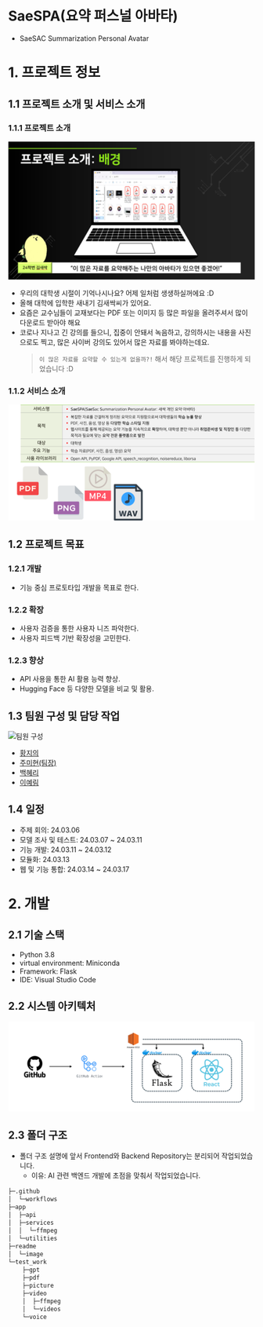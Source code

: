 # SaeSPA(요약 퍼스널 아바타)

- SaeSAC Summarization Personal Avatar

# 1. 프로젝트 정보

## 1.1 프로젝트 소개 및 서비스 소개

### 1.1.1 프로젝트 소개

![프로젝트 소개/배경](./readme/image/project.png)

- 우리의 대학생 시절이 기억나시나요? 어제 일처럼 생생하실꺼에요 :D
- 올해 대학에 입학한 새내기 김새싹씨가 있어요.
- 요즘은 교수님들이 교재보다는 PDF 또는 이미지 등 많은 파일을 올려주셔서 많이 다운로드 받아야 해요
- 코로나 지나고 긴 강의를 들으니, 집중이 안돼서 녹음하고, 강의하시는 내용을 사진으로도 찍고, 많은 사이버 강의도 있어서 많은 자료를 봐야하는데요.
  > `이 많은 자료를 요약할 수 있는게 없을까?!` 해서 해당 프로젝트를 진행하게 되었습니다 :D

### 1.1.2 서비스 소개

![서비스 소개](./readme/image/service.png)

## 1.2 프로젝트 목표

### 1.2.1 개발

- 기능 중심 프로토타입 개발을 목표로 한다.

### 1.2.2 확장

- 사용자 검증을 통한 사용자 니즈 파악한다.
- 사용자 피드백 기반 확장성을 고민한다.

### 1.2.3 향상

- API 사용을 통한 AI 활용 능력 향상.
- Hugging Face 등 다양한 모델을 비교 및 활용.

## 1.3 팀원 구성 및 담당 작업

![팀원 구성](./readme/image/team_member.png)

- [황지의](https://github.com/jieui)
- [주미현(팀장)](https://github.com/jjoy-joooo)
- [백혜리](https://github.com/hundredTweety)
- [이예림](https://github.com/ppyeohaejangguk)

## 1.4 일정

- 주제 회의: 24.03.06
- 모델 조사 및 테스트: 24.03.07 ~ 24.03.11
- 기능 개발: 24.03.11 ~ 24.03.12
- 모듈화: 24.03.13
- 웹 및 기능 통합: 24.03.14 ~ 24.03.17

# 2. 개발

## 2.1 기술 스택

- Python 3.8
- virtual environment: Miniconda
- Framework: Flask
- IDE: Visual Studio Code

## 2.2 시스템 아키텍처

![System architecture](./readme/image/architecture.png)

## 2.3 폴더 구조

- 폴더 구조 설명에 앞서 Frontend와 Backend Repository는 분리되어 작업되었습니다.
  - 이유: AI 관련 백엔드 개발에 초점을 맞춰서 작업되었습니다.

```
├─.github
│  └─workflows
├─app
│  ├─api
│  ├─services
│  │  └─ffmpeg
│  └─utilities
├─readme
│  └─image
└─test_work
    ├─gpt
    ├─pdf
    ├─picture
    ├─video
    │  ├─ffmpeg
    │  └─videos
    └─voice
```
